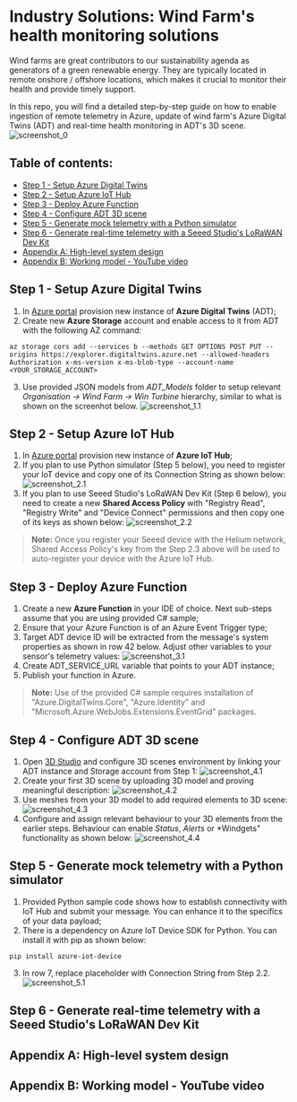 # Industry Solutions: Wind Farm's health monitoring solutions
Wind farms are great contributors to our sustainability agenda as generators of a green renewable energy. They are typically located in remote onshore / offshore locations, which makes it crucial to monitor their health and provide timely support.

In this repo, you will find a detailed step-by-step guide on how to enable ingestion of remote telemetry in Azure, update of wind farm's Azure Digital Twins (ADT) and real-time health monitoring in ADT's 3D scene.
![screenshot_0](images/Screenshot0.png)

## Table of contents:
- [Step 1 - Setup Azure Digital Twins](https://github.com/LazaUK/IndustrySolutions-WindFarm#step-1---setup-azure-digital-twins)
- [Step 2 - Setup Azure IoT Hub](https://github.com/LazaUK/IndustrySolutions-WindFarm#step-2---setup-azure-iot-hub)
- [Step 3 - Deploy Azure Function](https://github.com/LazaUK/IndustrySolutions-WindFarm#step-3---deploy-azure-function)
- [Step 4 - Configure ADT 3D scene](https://github.com/LazaUK/IndustrySolutions-WindFarm#step-4---configure-adt-3d-scene)
- [Step 5 - Generate mock telemetry with a Python simulator](https://github.com/LazaUK/IndustrySolutions-WindFarm#step-5---generate-mock-telemetry-with-a-python-simulator)
- [Step 6 - Generate real-time telemetry with a Seeed Studio's LoRaWAN Dev Kit](https://github.com/LazaUK/IndustrySolutions-WindFarm#step-6---generate-real-time-telemetry-with-a-seeed-studios-lorawan-dev-kit)
- [Appendix A: High-level system design](https://github.com/LazaUK/IndustrySolutions-WindFarm#appendix-a-high-level-system-design)
- [Appendix B: Working model - YouTube video](https://github.com/LazaUK/IndustrySolutions-WindFarm#appendix-b-working-model---youtube-video)

## Step 1 - Setup Azure Digital Twins
1. In [Azure portal](https://portal.azure.com) provision new instance of **Azure Digital Twins** (ADT);
2. Create new **Azure Storage** account and enable access to it from ADT with the following AZ command:
```
az storage cors add --services b --methods GET OPTIONS POST PUT --origins https://explorer.digitaltwins.azure.net --allowed-headers Authorization x-ms-version x-ms-blob-type --account-name <YOUR_STORAGE_ACCOUNT>
```
3. Use provided JSON models from *ADT_Models* folder to setup relevant *Organisation -> Wind Farm -> Win Turbine* hierarchy, similar to what is shown on the screenhot below.
![screenshot_1.1](images/Screenshot1_1.png)

## Step 2 - Setup Azure IoT Hub
1. In [Azure portal](https://portal.azure.com) provision new instance of **Azure IoT Hub**;
2. If you plan to use Python simulator (Step 5 below), you need to register your IoT device and copy one of its Connection String as shown below:
![screenshot_2.1](images/Screenshot2_1.png)
3. If you plan to use Seeed Studio's LoRaWAN Dev Kit (Step 6 below), you need to create a new **Shared Access Policy** with "Registry Read", "Registry Write" and "Device Connect" permissions and then copy one of its keys as shown below:
![screenshot_2.2](images/Screenshot2_2.png)
> **Note:** Once you register your Seeed device with the Helium network, Shared Access Policy's key from the Step 2.3 above will be used to auto-register your device with the Azure IoT Hub.

## Step 3 - Deploy Azure Function
1. Create a new **Azure Function** in your IDE of choice. Next sub-steps assume that you are using provided C# sample;
2. Ensure that your Azure Function is of an Azure Event Trigger type;
3. Target ADT device ID will be extracted from the message's system properties as shown in row 42 below. Adjust other variables to your sensor's telemetry values:
![screenshot_3.1](images/Screenshot3_1.png)
4. Create ADT_SERVICE_URL variable that points to your ADT instance;
5. Publish your function in Azure.
> **Note:** Use of the provided C# sample requires installation of "Azure.DigitalTwins.Core", "Azure.Identity" and "Microsoft.Azure.WebJobs.Extensions.EventGrid" packages.

## Step 4 - Configure ADT 3D scene
1. Open [3D Studio](https://explorer.digitaltwins.azure.net/3dscenes/) and configure 3D scenes environment by linking your ADT instance and Storage account from Step 1:
![screenshot_4.1](images/Screenshot4_1.png)
2. Create your first 3D scene by uploading 3D model and proving meaningful description:
![screenshot_4.2](images/Screenshot4_2.png)
3. Use meshes from your 3D model to add required elements to 3D scene:
![screenshot_4.3](images/Screenshot4_3.png)
4. Configure and assign relevant behaviour to your 3D elements from the earlier steps. Behaviour can enable *Status*, *Alerts* or *Windgets" functionality as shown below: 
![screenshot_4.4](images/Screenshot4_4.png)

## Step 5 - Generate mock telemetry with a Python simulator
1. Provided Python sample code shows how to establish connectivity with IoT Hub and submit your message. You can enhance it to the specifics of your data payload;
2. There is a dependency on Azure IoT Device SDK for Python. You can install it with pip as shown below:
```
pip install azure-iot-device
```
3. In row 7, replace placeholder with Connection String from Step 2.2.
![screenshot_5.1](images/Screenshot5_1.png)

## Step 6 - Generate real-time telemetry with a Seeed Studio's LoRaWAN Dev Kit
## Appendix A: High-level system design
## Appendix B: Working model - YouTube video
